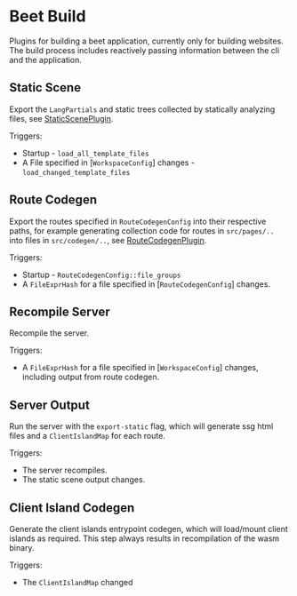 # Beet Build

Plugins for building a beet application, currently only for building websites.
The build process includes reactively passing information between the cli and the application.

## Static Scene
Export the `LangPartials` and static trees collected by statically analyzing files, see [StaticScenePlugin](src/static_scene/static_scene_plugin.rs#L15).

Triggers:
- Startup - `load_all_template_files`
- A File specified in [`WorkspaceConfig`] changes - `load_changed_template_files`

## Route Codegen
Export the routes specified in `RouteCodegenConfig` into their respective paths, for example generating collection code for routes in `src/pages/..` into files in `src/codegen/..`, see [RouteCodegenPlugin](crates/beet_build/src/route_codegen/route_codegen_plugin.rs#L7).

Triggers:
- Startup - `RouteCodegenConfig::file_groups`
- A `FileExprHash` for a file specified in [`RouteCodegenConfig`] changes.

## Recompile Server

Recompile the server.

Triggers:
- A `FileExprHash` for a file specified in [`WorkspaceConfig`] changes, including output from route codegen.

## Server Output

Run the server with the `export-static` flag, which will generate ssg html files and a `ClientIslandMap` for each route.

Triggers:
- The server recompiles.
- The static scene output changes.

## Client Island Codegen

Generate the client islands entrypoint codegen, which will load/mount client islands as required. This step always results in recompilation of the wasm binary.

Triggers:
- The `ClientIslandMap` changed
